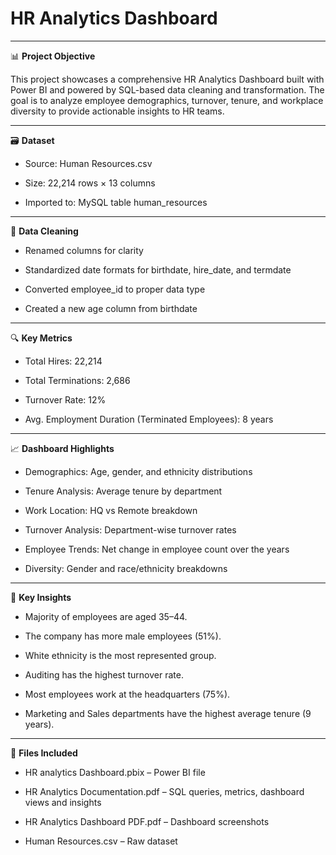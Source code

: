 # HR Analytics Dashboard 


---
📊 **Project Objective**


This project showcases a comprehensive HR Analytics Dashboard built with Power BI and powered by SQL-based data cleaning and transformation. The goal is to analyze employee demographics, turnover, tenure, and workplace diversity to provide actionable insights to HR teams.


---
🗃️ **Dataset**
- Source: Human Resources.csv

- Size: 22,214 rows × 13 columns

- Imported to: MySQL table human_resources


---
🧹 **Data Cleaning**
- Renamed columns for clarity

- Standardized date formats for birthdate, hire_date, and termdate

- Converted employee_id to proper data type

- Created a new age column from birthdate


---
🔍 **Key Metrics**
- Total Hires: 22,214

- Total Terminations: 2,686

- Turnover Rate: 12%

- Avg. Employment Duration (Terminated Employees): 8 years


---
📈 **Dashboard Highlights**
- Demographics: Age, gender, and ethnicity distributions

- Tenure Analysis: Average tenure by department

- Work Location: HQ vs Remote breakdown

- Turnover Analysis: Department-wise turnover rates

- Employee Trends: Net change in employee count over the years

- Diversity: Gender and race/ethnicity breakdowns


---
📌 **Key Insights**
- Majority of employees are aged 35–44.

- The company has more male employees (51%).

- White ethnicity is the most represented group.

- Auditing has the highest turnover rate.

- Most employees work at the headquarters (75%).

- Marketing and Sales departments have the highest average tenure (9 years).


---
📂 **Files Included**
- HR analytics Dashboard.pbix – Power BI file

- HR Analytics Documentation.pdf – SQL queries, metrics, dashboard views and insights

- HR Analytics Dashboard PDF.pdf – Dashboard screenshots

- Human Resources.csv – Raw dataset

